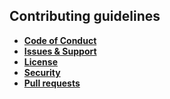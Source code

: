 ## Contributing guidelines

- **[Code of Conduct](https://github.com/SafeSafe-app/safesafe-android/blob/master/.github/CODE_OF_CONDUCT.md)**
- **[Issues & Support](https://github.com/SafeSafe-app/safesafe-android/blob/master/.github/SUPPORT.md)**
- **[License](https://github.com/SafeSafe-app/safesafe-android/blob/master/LICENSE)**
- **[Security](https://github.com/SafeSafe-app/safesafe-android/blob/master/.github/SECURITY.md)**
- **[Pull requests](https://github.com/SafeSafe-app/safesafe-android/blob/master/.github/PULL_REQUEST_TEMPLATE/README.md)**
